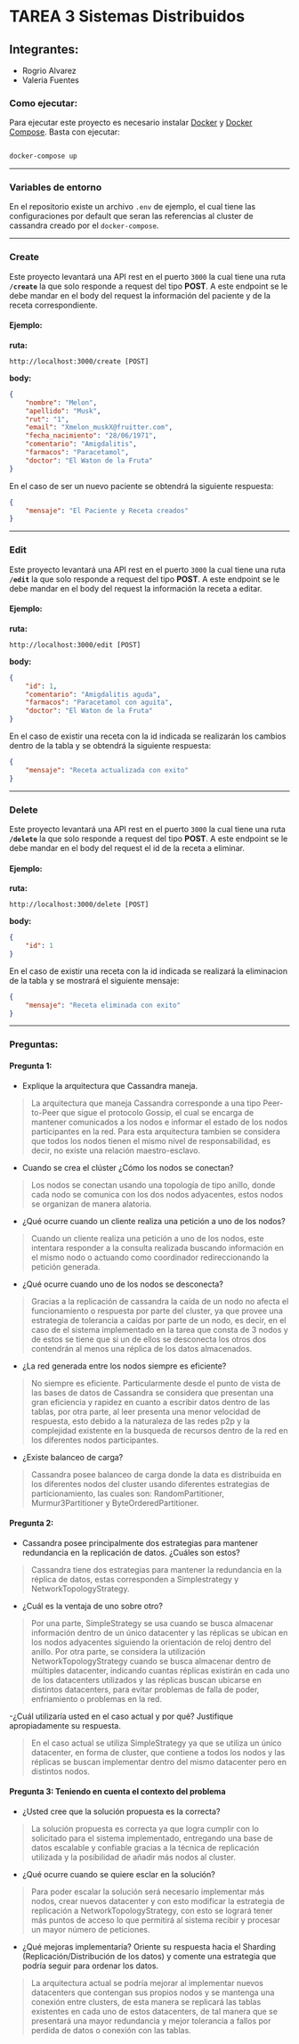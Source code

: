 # TAREA 3 Sistemas Distribuidos
## Integrantes:
- Rogrio Alvarez
- Valeria Fuentes

### Como ejecutar:
Para ejecutar este proyecto es necesario instalar [Docker](https://docs.docker.com/get-docker/) y [Docker Compose](https://docs.docker.com/compose/install/).
Basta con ejecutar:

```sh

docker-compose up

```

---

### Variables de entorno

En el repositorio existe un archivo `.env` de ejemplo, el cual tiene las configuraciones por default que seran las referencias al cluster de cassandra creado por el `docker-compose`.

---
### Create

Este proyecto levantará una API rest en el puerto `3000` la cual tiene una ruta **`/create`** la que solo responde a request del tipo **POST**. A este endpoint se le debe mandar en el body del request la información del paciente y de la receta correspondiente.

#### **Ejemplo:**

**ruta:**

```
http://localhost:3000/create [POST]
```

**body:**

```json
{
    "nombre": "Melon",
    "apellido": "Musk",
    "rut": "1",
    "email": "Xmelon_muskX@fruitter.com",
    "fecha_nacimiento": "28/06/1971",
    "comentario": "Amigdalitis",
    "farmacos": "Paracetamol",
    "doctor": "El Waton de la Fruta"
}
```

En el caso de ser un nuevo paciente se obtendrá la siguiente respuesta:

```json
{
    "mensaje": "El Paciente y Receta creados"
}
```

---

### Edit

Este proyecto levantará una API rest en el puerto `3000` la cual tiene una ruta **`/edit`** la que solo responde a request del tipo **POST**. A este endpoint se le debe mandar en el body del request la información la receta a editar.

#### **Ejemplo:**

**ruta:**

```
http://localhost:3000/edit [POST]
```

**body:**

```json
{
    "id": 1,
    "comentario": "Amigdalitis aguda",
    "farmacos": "Paracetamol con aguita",
    "doctor": "El Waton de la Fruta"
}
```

En el caso de existir una receta con la id indicada se realizarán los cambios dentro de la tabla y se obtendrá la siguiente respuesta:

```json
{
    "mensaje": "Receta actualizada con exito"
}
```

---
### Delete

Este proyecto levantará una API rest en el puerto `3000` la cual tiene una ruta **`/delete`** la que solo responde a request del tipo **POST**. A este endpoint se le debe mandar en el body del request el id de la receta a eliminar.

#### **Ejemplo:**

**ruta:**

```
http://localhost:3000/delete [POST]
```

**body:**

```json
{
    "id": 1
}
```

En el caso de existir una receta con la id indicada se realizará la eliminacion de la tabla y se mostrará el siguiente mensaje:

```json
{
    "mensaje": "Receta eliminada con exito"
}
```

---

### Preguntas:
#### Pregunta 1:     
- Explique la arquitectura que Cassandra maneja.
> La arquitectura que maneja Cassandra corresponde a una tipo Peer-to-Peer que sigue el protocolo Gossip, el cual se encarga de mantener comunicados a los nodos e informar el estado de los nodos participantes en la red. Para esta arquitectura tambien se considera que todos los nodos tienen el mismo nivel de responsabilidad, es decir, no existe una relación maestro-esclavo.

- Cuando se crea el clúster ¿Cómo los nodos se conectan?
> Los nodos se conectan usando una topología de tipo anillo, donde cada nodo se comunica con los dos nodos adyacentes, estos nodos se organizan de manera alatoria.

- ¿Qué ocurre cuando un cliente realiza una petición a uno de los nodos?
> Cuando un cliente realiza una petición a uno de los nodos, este intentara responder a la consulta realizada buscando información en el mismo nodo o actuando como coordinador redireccionando la petición generada.

- ¿Qué ocurre cuando uno de los nodos se desconecta?
> Gracias a la replicación de cassandra la caída de un nodo no afecta el funcionamiento o respuesta por parte del cluster, ya que provee una estrategia de tolerancia a caídas por parte de un nodo, es decir, en el caso de el sistema implementado en la tarea que consta de 3 nodos y de estos se tiene que si un de ellos se desconecta los otros dos contendrán al menos una réplica de los datos almacenados.

- ¿La red generada entre los nodos siempre es eficiente? 
> No siempre es eficiente. Particularmente desde el punto de vista de las bases de datos de Cassandra se considera que presentan una gran eficiencia y rapidez en cuanto a escribir datos dentro de las tablas, por otra parte, al leer presenta una menor velocidad de respuesta, esto debido a la naturaleza de las redes p2p y la complejidad existente en la busqueda de recursos dentro de la red en los diferentes nodos participantes.


- ¿Existe balanceo de carga?
> Cassandra posee balanceo de carga donde la data es distribuida en los diferentes nodos del cluster usando diferentes estrategias de particionamiento, las cuales son: RandomPartitioner, Murmur3Partitioner y ByteOrderedPartitioner. 

#### Pregunta 2:  
- Cassandra posee principalmente dos estrategias para mantener redundancia en la replicación de datos. ¿Cuáles son estos?
> Cassandra tiene dos estrategias para mantener la redundancia en la réplica de datos, estas corresponden a Simplestrategy y NetworkTopologyStrategy.

- ¿Cuál es la ventaja de uno sobre otro? 
> Por una parte, SimpleStrategy se usa cuando se busca almacenar información dentro de un único datacenter y las réplicas se ubican en los nodos adyacentes siguiendo la orientación de reloj dentro del anillo. Por otra parte, se considera la utilización NetworkTopologyStrategy cuando se busca almacenar dentro de múltiples datacenter, indicando cuantas réplicas existirán en cada uno de los datacenters utilizados y las réplicas buscan ubicarse en distintos datacenters, para evitar problemas de falla de poder, enfriamiento o problemas en la red.

-¿Cuál utilizaría usted en el caso actual y por qué? Justifique apropiadamente su respuesta.
> En el caso actual se utiliza SimpleStrategy ya que se utiliza un único datacenter, en forma de cluster, que contiene a todos los nodos y las réplicas se buscan implementar dentro del mismo datacenter pero en distintos nodos.

#### Pregunta 3: Teniendo en cuenta el contexto del problema 

- ¿Usted cree que la solución propuesta es la correcta? 
> La solución propuesta es correcta ya que logra cumplir con lo solicitado para el sistema implementado, entregando una base de datos escalable y confiable gracias a la técnica de replicación utilizada y la posibilidad de añadir más nodos al cluster.

- ¿Qué ocurre cuando se quiere esclar en la solución?
> Para poder escalar la solución será necesario implementar más nodos, crear nuevos datacenter y con esto modificar la estrategia de replicación a NetworkTopologyStrategy, con esto se logrará tener más puntos de acceso lo que permitirá al sistema recibir y procesar un mayor número de peticiones.

- ¿Qué mejoras implementaría? Oriente su respuesta hacia el Sharding (Replicación/Distribución de los datos) y comente una estrategia que podría seguir para ordenar los datos.
> La arquitectura actual se podría mejorar al implementar nuevos datacenters que contengan sus propios nodos y se mantenga una conexión entre clusters, de esta manera se replicará las tablas existentes en cada uno de estos datacenters, de tal manera que se presentará una mayor redundancia y mejor tolerancia a fallos por perdida de datos o conexión con las tablas.
